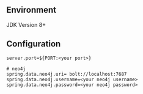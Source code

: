 ## Environment
JDK Version 8+
## Configuration

```
server.port=${PORT:<your port>}

# neo4j
spring.data.neo4j.uri= bolt://localhost:7687
spring.data.neo4j.username=<your neo4j username>
spring.data.neo4j.password=<your neo4j password>
```
